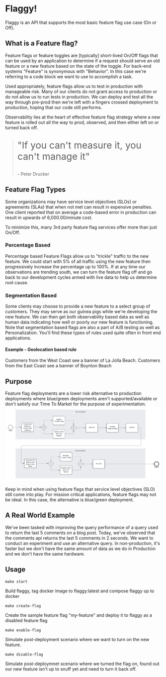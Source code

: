 # Flaggy!
Flaggy is an API that supports the most basic feature flag use case (On or Off).

## What is a Feature flag?
Feature flags or feature toggles are [typically] short-lived On/Off flags that can be used by an 
application to determine if a request should serve an old feature or a new feature based on the 
state of the toggle.  For back-end systems "Feature" is synonymous with "Behavior".  In this case
we're referring to a code block we want to use to accomplish a task.

Used appropriately, feature flags allow us to test in production with manageable risk.  Many of our clients
do not grant access to production or do not allow us to run tests in production.  We can deploy and test all
the way through pre-prod then we're left with a fingers crossed deployment to production, hoping that our 
code still performs.

Observability lies at the heart of effective feature flag strategy where a new feature is rolled out all the way 
to prod, observed, and then either left on or turned back off.  

> <p style="font-size:30px">"If you can't measure it, you can't manage it"</p> - Peter Drucker

## Feature Flag Types
Some organizations may have service level objectives (SLOs) or agreements (SLAs) that when not met can result in expensive penalties.
One client reported that on average a code-based error in production can result in upwards of 6,000.00/minute cost.

To minimize this, many 3rd party feature flag services offer more than just On/Off.

### Percentage Based
Percentage based Feature Flags allow us to "trickle" traffic to the new feature.  We could start with 5% of all traffic 
using the new feature then progressively increase the percentage up to 100%.  If at any time our observations are trending
south, we can turn the feature flag off and go back to our development cycles armed with live data to help us determine
root cause.

### Segmentation Based
Some clients may choose to provide a new feature to a select group of customers.  They may serve as our guinea pigs
while we're developing the new feature.  We can then get both observability based data as well as human data indicating
how well or poorly our new feature is functioning.  Note that segmentation based flags are also a part of A/B testing as well 
as Personalization.  You'll find these types of rules used quite often in front end applications.

#### Example - Geolocation based rule
Customers from the West Coast see a banner of La Jolla Beach.  Customers from the East Coast see a banner of Boynton Beach

## Purpose
Feature flag deployments are a lower risk alternative to production deployments where blue/green deployments aren't supported/available or 
don't satisfy our Time To Market for the purpose of experimentation.
<img alt="Feature Flag deployment Process" src="./FeatureFlagDeploymentProcess.png" style="Background-color:#fff" />

Keep in mind when using feature flags that service level objectives (SLO) still come into play. For mission critical applications, feature flags may not be ideal.
In this case, the alternative is blue/green deployment.

## A Real World Example
We've been tasked with improving the query performance of a query used to return the last 5 comments on a blog post.
Today, we've observed that the comments api returns the last 5 comments in 2 seconds.  We want to conduct an experiment
and use an alternative query.  In non-production, it's faster but we don't have the same amount of data as we
do in Production and we don't have the same hardware.


## Usage

    make start

Build flaggy, tag docker image to flaggy:latest and compose flaggy up to docker

    make create-flag

Create the sample feature flag "my-feature" and deploy it to flaggy as a disabled feature flag

    make enable-flag

Simulate post-deployment scenario where we want to turn on the new feature.

    make disable-flag

Simulate post-deploymnet scenario where we turned the flag on, found out our new feature isn't up to snuff yet and need to turn it back off.

